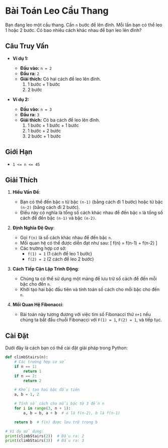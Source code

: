 # Bài Toán Leo Cầu Thang

Bạn đang leo một cầu thang. Cần `n` bước để lên đỉnh. Mỗi lần bạn có thể leo 1 hoặc 2 bước. Có bao nhiêu cách khác nhau để bạn leo lên đỉnh?

## Câu Truy Vấn

- **Ví dụ 1:**
    - **Đầu vào:** `n = 2`
    - **Đầu ra:** `2`
    - **Giải thích:** Có hai cách để leo lên đỉnh.
        1. 1 bước + 1 bước
        2. 2 bước

- **Ví dụ 2:**
    - **Đầu vào:** `n = 3`
    - **Đầu ra:** `3`
    - **Giải thích:** Có ba cách để leo lên đỉnh.
        1. 1 bước + 1 bước + 1 bước
        2. 1 bước + 2 bước
        3. 2 bước + 1 bước

## Giới Hạn

- `1 <= n <= 45`

## Giải Thích

1. **Hiểu Vấn Đề**:
   - Bạn có thể đến bậc `n` từ bậc `(n-1)` (bằng cách đi 1 bước) hoặc từ bậc `(n-2)` (bằng cách đi 2 bước).
   - Điều này có nghĩa là tổng số cách khác nhau để đến bậc `n` là tổng số cách để đến bậc `(n-1)` và bậc `(n-2)`.

2. **Định Nghĩa Đệ Quy**:
   - Gọi `f(n)` là số cách khác nhau để đến bậc `n`.
   - Mối quan hệ có thể được diễn đạt như sau:
     \[
     f(n) = f(n-1) + f(n-2)
     \]
   - Các trường hợp cơ sở:
     - `f(1) = 1` (1 cách để leo 1 bước)
     - `f(2) = 2` (2 cách để leo 2 bước)

3. **Cách Tiếp Cận Lập Trình Động**:
   - Chúng ta có thể sử dụng một mảng để lưu trữ số cách để đến mỗi bậc cho đến `n`.
   - Khởi tạo hai bậc đầu tiên và tính toán số cách cho mỗi bậc cho đến `n`.

4. **Mối Quan Hệ Fibonacci**:
   - Bài toán này tương đương với việc tìm số Fibonacci thứ `n+1` nếu chúng ta bắt đầu chuỗi Fibonacci với `F(1) = 1`, `F(2) = 1`, và tiếp tục.

## Cài Đặt

Dưới đây là cách bạn có thể cài đặt giải pháp trong Python:

```python
def climbStairs(n):
    # Các trường hợp cơ sở
    if n == 1:
        return 1
    if n == 2:
        return 2

    # Khởi tạo hai bậc đầu tiên
    a, b = 1, 2

    # Tính số cách cho mỗi bậc từ 3 đến n
    for i in range(3, n + 1):
        a, b = b, a + b  # a là f(n-2), b là f(n-1)

    return b  # f(n) được lưu trữ trong b

# Ví dụ sử dụng:
print(climbStairs(2))  # Đầu ra: 2
print(climbStairs(3))  # Đầu ra: 3
